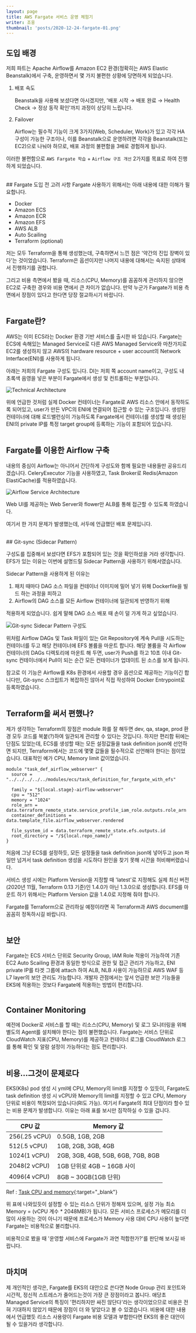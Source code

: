 ```yaml
---
layout: page
title: AWS Fargate 서비스 운영 체험기
writer: 조웅
thumbnail: 'posts/2020-12-24-fargate-01.png'
---
```


## 도입 배경
저희 파트는 Apache Airflow를 Amazon EC2 환경(정확히는 AWS Elastic Beanstalk)에서 구축, 운영하면서 몇 가지 불편한 상황에 당면하게 되었습니다.

1. 배포 속도

    Beanstalk을 사용해 보셨다면 아시겠지만, '배포 시작 → 배포 완료 → Health Check → 정상 동작 확인'까지 과정이 상당히 느립니다.

1. Failover

    Airflow는 필수적 기능이 크게 3가지(Web, Scheduler, Work)가 있고 각각 HA 구성이 가능한 구조이나, 이를 Beanstalk으로 운영하려면 각각을 Beanstalk(또는 EC2)으로 나눠야 하므로, 배포 과정의 불편함을 3배로 경험하게 됩니다.

이러한 불편함으로 `AWS Fargate 학습` + `Airflow 구조 개선` 2가지를 목표로 하여 진행하게 되었습니다.

<br/>
## Fargate 도입 전 고려 사항
Fargate 사용하기 위해서는 아래 내용에 대한 이해가 필요합니다.

- Docker
- Amazon ECS
- Amazon ECR
- Amazon EFS
- AWS ALB
- Auto Scailing
- Terraform (optional)

저는 모두 Terraform을 통해 생성했는데, 구축하면서 느낀 점은 '약간의 진입 장벽이 있다'는 것이었습니다.
Terraform은 옵션이지만 나머지 내용에 대해서는 숙지된 상태에서 진행하기를 권합니다.

그리고 비용 측면에서 봤을 때, 리소스(CPU, Memory)를 꼼꼼하게 관리하지 않으면 EC2로 구축한 경우와 비용 면에서 큰 차이가 없습니다. 만약 누군가 Fargate가 비용 측면에서 장점이 있다고 한다면 당장 절교하시기 바랍니다.
<br/>
<br/>
## Fargate란?
AWS는 이미 ECS라는 Docker 환경 기반 서비스를 출시한 바 있습니다.
Fargate는 ECS에 속해있는 Managed Service로 다른 AWS Managed Service와 마찬가지로 EC2를 생성하지 않고 AWS의 hardware resource + user account의 Network Interface(ENI)를 사용하게 됩니다.

아래는 저희의 Fargate 구성도 입니다. DI는 저희 쪽 account name이고, 구성도 내 초록색 음영을 넣은 부분이 Fargate에서 생성 및 컨트롤하는 부분입니다.

![Technical Architecture](/assets/image/posts/2020-12-24-fargate-01.png)

위에 언급한 것처럼 실제 Docker 컨테이너는 Fargate로 AWS 리소스 안에서 동작하도록 되어있고, user가 만든 VPC의 ENI에 연결되어 접근할 수 있는 구조입니다. 생성된 컨테이너에 대해 로드밸런싱이 가능하도록 Fargate에서 컨테이너를 생성할 때 생성된 ENI의 private IP를 특정 target group에 등록하는 기능이 포함되어 있습니다.
<br/>
<br/>
## Fargate를 이용한 Airflow 구축

내용의 중심이 Airflow는 아니어서 간단하게 구성도와 함께 필요한 내용들만 공유드리겠습니다. CeleryExecutor 기능을 사용하였고, Task Broker로 Redis(Amazon ElastiCache)를 적용하였습니다.

![Airflow Service Architecture](/assets/image/posts/2020-12-24-fargate-02.png)

Web UI를 제공하는 Web Server와 flower만 ALB를 통해 접근할 수 있도록 하였습니다.

여기서 한 가지 문제가 발생했는데, 서두에 언급했던 배포 문제입니다.

<br/>
## Git-sync (Sidecar Pattern)

구성도를 집중해서 보셨다면 EFS가 포함되어 있는 것을 확인하셨을 거라 생각합니다. EFS가 있는 이유는 이번에 설명드릴 Sidecar Pattern을 사용하기 위해서였습니다.

Sidecar Pattern을 사용하게 된 이유는

1. 패치 때마다 DAG 소스 파일을 컨테이너 이미지에 밀어 넣기 위해 Dockerfile을 빌드 하는 과정을 피하고
1. Airflow의 DAG 소스를 모든 Airflow 컨테이너에 일관되게 반영하기 위해

적용하게 되었습니다. 쉽게 말해 DAG 소스 배포 때 손이 덜 가게 하고 싶었습니다.

![Git-sync Sidecar Pattern 구성도](/assets/image/posts/2020-12-24-fargate-03.png)

위처럼 Airflow DAGs 및 Task 파일이 있는 Git Repository에 계속 Pull을 시도하는 컨테이너를 두고 해당 컨테이너에 EFS 볼륨을 마운트 합니다. 해당 볼륨을 각 Airflow 컨테이너의 DAGs 디렉토리에 마운트 해 두면, user가 Push를 하고 10초 이내 Git-sync 컨테이너에서 Pull이 되는 순간 모든 컨테이너가 업데이트 된 소스를 보게 됩니다.

참고로 이 기능은 Airflow를 K8s 환경에서 사용할 경우 옵션으로 제공하는 기능이긴 합니다만, Git-sync 스크립트가 복잡하진 않아서 직접 작성하여 Docker Entrypoint로 등록하였습니다. 
<br/>
<br/>
## Terraform을 써서 편했나?

제가 생각하는 Terraform의 장점은 module 화를 잘 해두면 dev, qa, stage, prod 환경 모두 코드를 복붙(?)하여 일관되게 관리할 수 있다는 것입니다. 하지만 편리함 뒤에는 단점도 있었는데, ECS를 생성할 때는 모든 설정값들을 task definition json에 선언하면 되지만, Terraform에서는 코드에 몇몇 값들을 필수적으로 선언해야 한다는 점이었습니다. 대표적인 예가 CPU, Memory limit 값이었습니다.

```
module "task_def_airflow_webserver" {
  source = "../../../../../modules/ecs/task_definition_for_fargate_with_efs"

  family = "${local.stage}-airflow-webserver"
  cpu = "512"
  memory = "1024"
  role_arn = data.terraform_remote_state.service_profile_iam_role.outputs.role_arn
  container_definitions = data.template_file.airflow_webserver.rendered

  file_system_id = data.terraform_remote_state.efs.outputs.id
  root_directory = "/${local.repo_name}/"
}
```

처음에 그냥 ECS를 설정하듯, 모든 설정들을 task definition json에 넣어두고 json 파일만 넘겨서 task definition 생성을 시도하다 원인을 찾기 못해 시간을 허비해버렸습니다.

서비스 생성 시에는 Platform Version을 지정할 때 'latest'로 지정해도 실제 최신 버전(2020년 11월, Terraform 0.13 기준)인 1.4.0가 아닌 1.3.0으로 생성합니다. EFS를 마운트 하기 위해서는 Platform Version 값을 1.4.0로 지정해 줘야 합니다.

Fargate를 Terraform으로 관리하실 예정이라면 꼭 Terraform과 AWS document를 꼼꼼히 정독하시길 바랍니다.
<br/>
<br/>
## 보안

Fargate는 ECS 서비스 단위로 Security Group, IAM Role 적용이 가능하여 기존 EC2 Auto Scailing 환경과 동일한 방식으로 권한 및 접근 관리가 가능하고, ENI private IP를 타겟 그룹에 attach 하여 ALB, NLB 사용이 가능하므로 AWS WAF 등 L7 layer의 보안 관리도 가능합니다. 개발자 관점에서는 앞서 언급한 보안 기능들을 EKS에 적용하는 것보다 Fargate에 적용하는 방법이 편리합니다.
<br/>
<br/>
## Container Monitoring

예전에 Docker로 서비스를 할 때는 리소스(CPU, Memory) 및 로그 모니터링을 위해 별도의 Agent를 설치해야 한다는 점이 불편했습니다. Fargate는 서비스 단위로 CloudWatch 지표(CPU, Memory)를 제공하고 컨테이너 로그를 CloudWatch 로그를 통해 확인 및 알람 설정이 가능하다는 점도 편리합니다.
<br/>
<br/>
## 비용...그것이 문제로다

EKS(K8s) pod 생성 시 yml에 CPU, Memory의 limit를 지정할 수 있듯이, Fargate도 task definition 생성 시 vCPU와 Memory의 limit를 지정할 수 있고 CPU, Memory 단위로 비용이 책정되어 있습니다(RI도 가능). 여기서 Fargate의 최대 단점이라 할수 있는 비용 문제가 발생합니다. 이유는 아래 표를 보시만 짐작하실 수 있을 겁니다.

| CPU 값 | Memory 값 |
|---|---|
| 256(.25 vCPU) | 0.5GB, 1GB, 2GB |
| 512(.5 vCPU) | 1GB, 2GB, 3GB, 4GB |
| 1024(1 vCPU) | 2GB, 3GB, 4GB, 5GB, 6GB, 7GB, 8GB |
| 2048(2 vCPU) | 1GB 단위로 4GB ~ 16GB 사이 |
| 4096(4 vCPU) | 8GB ~ 30GB(1GB 단위) |

Ref : [Task CPU and memory](https://docs.aws.amazon.com/ko_kr/AmazonECS/latest/developerguide/AWS_Fargate.html){:target="_blank"}

위 표에 나와있듯이 설정할 수 있는 리소스 단위가 정해져 있으며, 설정 가능 최소 Memory = (vCPU 계수 * 2048MB)가 됩니다. 모든 서비스 프로세스가 메모리를 더 많이 사용하는 것이 아니기 때문에 프로세스가 Memory 사용 대비 CPU 사용이 높다면 Fargate는 비용적으로 불리합니다.

비용적으로 봤을 때 '운영할 서비스에 Fargate가 과연 적합한가?'를 판단해 보시길 바랍니다.
<br/>
<br/>
## 마치며

제 개인적인 생각은, Fargate를 EKS의 대안으로 쓴다면 Node Group 관리 포인트와 시간적, 정신적 스트레스가 줄어드는것이 가장 큰 장점이라고 봅니다. 애당초 Managed Service의 특징이 '편리하지만 싸진 않단다'라는 생각이었으므로 비용은 전혀 기대하지 않았기 때문에 장점이 더 와 닿았다고 볼 수 있겠습니다. 비용에 대한 내용에서 언급했듯 리소스 사용량이 Fargate 비용 모델과 부합한다면 EKS의 좋은 대안이 될 수 있을거라 생각합니다.

